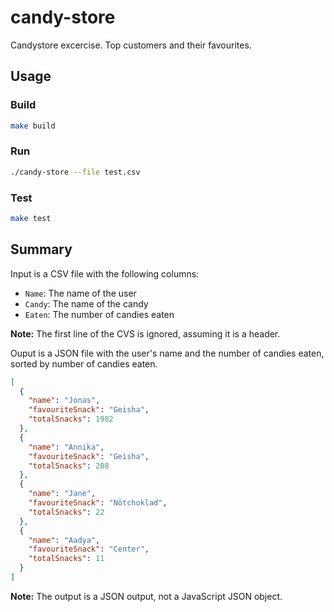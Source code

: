 # candy-store

Candystore excercise.
Top customers and their favourites.

## Usage

### Build

```bash
make build
```

### Run

```bash
./candy-store --file test.csv
```

### Test

```bash
make test
```

## Summary

Input is a CSV file with the following columns:
* `Name`: The name of the user
* `Candy`: The name of the candy
* `Eaten`: The number of candies eaten

**Note:** The first line of the CVS is ignored, assuming it is a header.

Ouput is a JSON file with the user's name and the number of candies eaten, sorted by number of candies eaten.

```json
[
  {
    "name": "Jonas",
    "favouriteSnack": "Geisha",
    "totalSnacks": 1982
  },
  {
    "name": "Annika",
    "favouriteSnack": "Geisha",
    "totalSnacks": 208
  },
  {
    "name": "Jane",
    "favouriteSnack": "Nötchoklad",
    "totalSnacks": 22
  },
  {
    "name": "Aadya",
    "favouriteSnack": "Center",
    "totalSnacks": 11
  }
]
```

**Note:** The output is a JSON output, not a JavaScript JSON object.